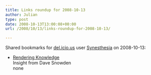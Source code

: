 ```yaml
---
title: Links roundup for 2008-10-13
author: Julian
type: post
date: 2008-10-13T13:00:08+00:00
url: /2008/10/13/links-roundup-for-2008-10-13/

---
```

Shared bookmarks for [del.icio.us][1] user [Synesthesia][2] on 2008-10-13:

  * [Rendering Knowledge][3]  
    Insight from Dave Snowden  
    none

 [1]: http://del.icio.us/
 [2]: http://del.icio.us/synesthesia
 [3]: http://www.cognitive-edge.com/blogs/dave/2008/10/rendering_knowledge.php